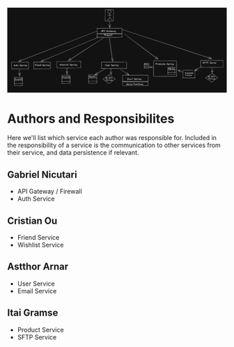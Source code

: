 ![System Diagram](./overview_of_the_system/System_Design.png)

# Authors and Responsibilites

Here we'll list which service each author was responsible for. Included in the responsibility of
a service is the communication to other services from their service, and data persistence if relevant.

## Gabriel Nicutari
- API Gateway / Firewall 
- Auth Service

## Cristian Ou
- Friend Service
- Wishlist Service

## Astthor Arnar
- User Service
- Email Service

## Itai Gramse
- Product Service
- SFTP Service
